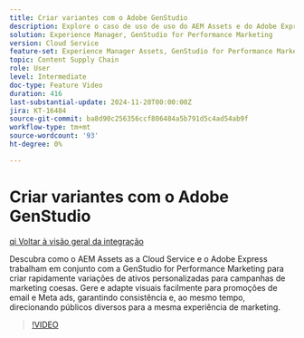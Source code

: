 ```yaml
---
title: Criar variantes com o Adobe GenStudio
description: Explore o caso de uso de uso do AEM Assets e do Adobe Express para criar variações de ativos para usar em emails e Meta ads usados para promover a mesma experiência de marketing.
solution: Experience Manager, GenStudio for Performance Marketing
version: Cloud Service
feature-set: Experience Manager Assets, GenStudio for Performance Marketing
topic: Content Supply Chain
role: User
level: Intermediate
doc-type: Feature Video
duration: 416
last-substantial-update: 2024-11-20T00:00:00Z
jira: KT-16484
source-git-commit: ba8d90c256356ccf806484a5b791d5c4ad54ab9f
workflow-type: tm+mt
source-wordcount: '93'
ht-degree: 0%

---
```



# Criar variantes com o Adobe GenStudio

[qi Voltar à visão geral da integração](./overview.md)

Descubra como o AEM Assets as a Cloud Service e o Adobe Express trabalham em conjunto com a GenStudio for Performance Marketing para criar rapidamente variações de ativos personalizadas para campanhas de marketing coesas. Gere e adapte visuais facilmente para promoções de email e Meta ads, garantindo consistência e, ao mesmo tempo, direcionando públicos diversos para a mesma experiência de marketing.

>[!VIDEO](https://video.tv.adobe.com/v/3439266/?learn=on)
